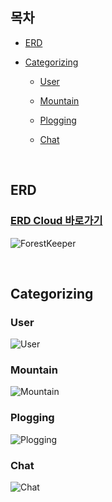 ## 목차

- [ERD](#erd)

- [Categorizing](#categorizing)

    - [User](#user)

    - [Mountain](#mountain)

    - [Plogging](#plogging)
    
    - [Chat](#chat)


<br />


## ERD


### [ERD Cloud 바로가기](https://www.erdcloud.com/p/9w6ucJxetfExH9nNT)


![ForestKeeper](https://user-images.githubusercontent.com/76759852/169848557-4608fedd-774a-41e0-bd33-c38e0d4cd847.png)


<br />


## Categorizing


### User

![User](https://user-images.githubusercontent.com/76759852/169850028-e9138802-0452-496f-b989-4f92f57700bb.png)


### Mountain

![Mountain](https://user-images.githubusercontent.com/76759852/169850856-b737c788-935b-4b07-a1ce-d978955e9648.png)


### Plogging

![Plogging](https://user-images.githubusercontent.com/76759852/169851800-6bc18845-2779-41ac-b2f7-52354721aaf2.png)


### Chat

![Chat](https://user-images.githubusercontent.com/76759852/169852761-7757e7f3-9679-4a8e-91d3-486284fd79d0.png)
